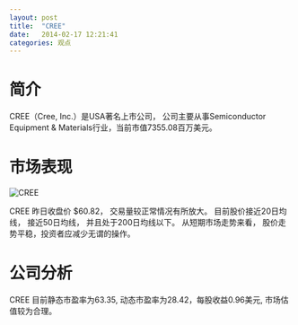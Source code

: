 ```yaml
---
layout: post
title:  "CREE"
date:   2014-02-17 12:21:41
categories: 观点
---
```


# 简介
CREE（Cree, Inc.）是USA著名上市公司，
公司主要从事Semiconductor Equipment & Materials行业，当前市值7355.08百万美元。

# 市场表现

![CREE](http://finviz.com/chart.ashx?t=CREE&ty=c&ta=1&p=d&s=l)

CREE 昨日收盘价 $60.82，
交易量较正常情况有所放大。
目前股价接近20日均线，
接近50日均线，
并且处于200日均线以下。
从短期市场走势来看，
股价走势平稳，投资者应减少无谓的操作。

# 公司分析
CREE 目前静态市盈率为63.35, 动态市盈率为28.42，每股收益0.96美元,
市场估值较为合理。
